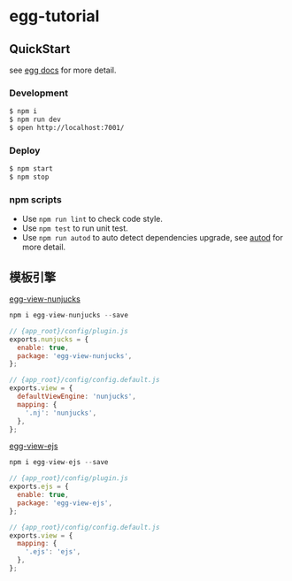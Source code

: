 # egg-tutorial

## QuickStart

<!-- add docs here for user -->

see [egg docs][egg] for more detail.

### Development

```bash
$ npm i
$ npm run dev
$ open http://localhost:7001/
```

### Deploy

```bash
$ npm start
$ npm stop
```

### npm scripts

- Use `npm run lint` to check code style.
- Use `npm test` to run unit test.
- Use `npm run autod` to auto detect dependencies upgrade, see [autod](https://www.npmjs.com/package/autod) for more detail.

[egg]: https://eggjs.org

## 模板引擎

[egg-view-nunjucks](https://github.com/eggjs/egg-view-nunjucks)

```js
npm i egg-view-nunjucks --save

// {app_root}/config/plugin.js
exports.nunjucks = {
  enable: true,
  package: 'egg-view-nunjucks',
};

// {app_root}/config/config.default.js
exports.view = {
  defaultViewEngine: 'nunjucks',
  mapping: {
    '.nj': 'nunjucks',
  },
};
```

[egg-view-ejs](https://github.com/eggjs/egg-view-ejs)

```js
npm i egg-view-ejs --save

// {app_root}/config/plugin.js
exports.ejs = {
  enable: true,
  package: 'egg-view-ejs',
};

// {app_root}/config/config.default.js
exports.view = {
  mapping: {
    '.ejs': 'ejs',
  },
};
```

